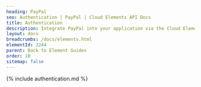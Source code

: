 ```yaml
---
heading: PayPal
seo: Authentication | PayPal | Cloud Elements API Docs
title: Authentication
description: Integrate PayPal into your application via the Cloud Elements APIs.
layout: docs
breadcrumbs: /docs/elements.html
elementId: 2244
parent: Back to Element Guides
order: 10
sitemap: false
---
```


{% include authentication.md %}
